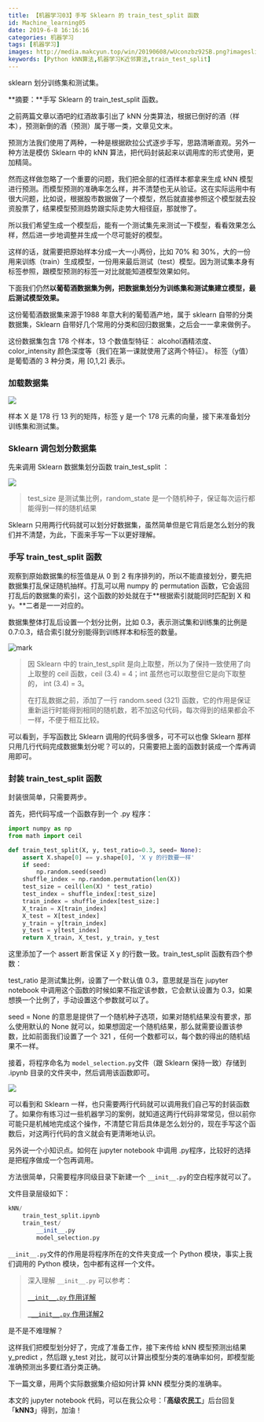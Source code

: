 ```yaml
---
title: 【机器学习03】手写 Sklearn 的 train_test_split 函数
id: Machine_learning05
date: 2019-6-8 16:16:16
categories: 机器学习
tags: [机器学习]
images: http://media.makcyun.top/win/20190608/wUconzbz92SB.png?imageslim
keywords: [Python kNN算法,机器学习K近邻算法,train_test_split] 
---
```


sklearn 划分训练集和测试集。

<!-- more -->  

**摘要：**手写 Sklearn 的 train_test_split 函数。

之前两篇文章以酒吧的红酒故事引出了 kNN 分类算法，根据已倒好的酒（样本），预测新倒的酒（预测）属于哪一类，文章见文末。

预测方法我们使用了两种，一种是根据欧拉公式逐步手写，思路清晰直观。另外一种方法是模仿 Sklearn 中的 kNN 算法，把代码封装起来以调用库的形式使用，更加精简。

然而这样做忽略了一个重要的问题，我们把全部的红酒样本都拿来生成 kNN 模型进行预测。而模型预测的准确率怎么样，并不清楚也无从验证。这在实际运用中有很大问题，比如说，根据股市数据做了一个模型，然后就直接参照这个模型就去投资股票了，结果模型预测趋势跟实际走势大相径庭，那就惨了。

所以我们希望生成一个模型后，能有一个测试集先来测试一下模型，看看效果怎么样，然后进一步地调整并生成一个尽可能好的模型。

这样的话，就需要把原始样本分成一大一小两份，比如 70% 和 30%，大的一份用来训练（train）生成模型，一份用来最后测试（test）模型。因为测试集本身有标签参照，跟模型预测的标签一对比就能知道模型效果如何。

下面我们仍然**以葡萄酒数据集为例，把数据集划分为训练集和测试集建立模型，最后测试模型效果。**

这份葡萄酒数据集来源于1988 年意大利的葡萄酒产地，属于 sklearn 自带的分类数据集，Sklearn 自带好几个常用的分类和回归数据集，之后会一一拿来做例子。

这份数据集包含 178 个样本，13 个数值型特征： alcohol酒精浓度、color_intensity 颜色深度等（我们在第一课就使用了这两个特征）。
标签（y值） 是葡萄酒的 3 种分类，用 [0,1,2] 表示。

### 加载数据集

![](http://media.makcyun.top/FjcHv8g5gDRxvIOtk9UJ-Z3QHL8_)

样本 X 是 178 行 13 列的矩阵，标签 y 是一个 178 元素的向量，接下来准备划分训练集和测试集。

### Sklearn 调包划分数据集

先来调用 Sklearn 数据集划分函数 train_test_split ：

![](http://media.makcyun.top/Fpu2aMwNAj_yxnPz-ALHze80Pjil)

> test_size 是测试集比例，random_state 是一个随机种子，保证每次运行都能得到一样的随机结果

Sklearn 只用两行代码就可以划分好数据集，虽然简单但是它背后是怎么划分的我们并不清楚，为此，下面来手写一下以更好理解。



### 手写 train_test_split 函数

观察到原始数据集的标签值是从 0 到 2 有序排列的，所以不能直接划分，要先把数据集打乱保证随机抽样。打乱可以用 numpy 的 permutation 函数，它会返回打乱后的数据集的索引，这个函数的妙处就在于**根据索引就能同时匹配到 X 和 y。**二者是一一对应的。

数据集整体打乱后设置一个划分比例，比如 0.3，表示测试集和训练集的比例是 0.7:0.3，结合索引就分别能得到训练样本和标签的数量。

![mark](http://media.makcyun.top/win/20190607/KhLMQV3jF7op.png?imageslim)

> 因 Sklearn 中的 train_test_split 是向上取整，所以为了保持一致使用了向上取整的 ceil 函数，ceil (3.4) = 4；int 虽然也可以取整但它是向下取整的， int (3.4) = 3。
>
> 在打乱数据之前，添加了一行 random.seed (321) 函数，它的作用是保证重新运行时能得到相同的随机数，若不加这句代码，每次得到的结果都会不一样，不便于相互比较。

可以看到，手写函数比 Sklearn 调用的代码多很多，可不可以也像 Sklearn 那样只用几行代码完成数据集划分呢？可以的，只需要把上面的函数封装成一个库再调用即可。

### 封装 train_test_split 函数
封装很简单，只需要两步。

首先，把代码写成一个函数存到一个 .py 程序：

```python
import numpy as np
from math import ceil

def train_test_split(X, y, test_ratio=0.3, seed= None):
    assert X.shape[0] == y.shape[0], 'X y 的行数要一样'
    if seed:
        np.random.seed(seed)
    shuffle_index = np.random.permutation(len(X))
    test_size = ceil(len(X) * test_ratio)
    test_index = shuffle_index[:test_size]
    train_index = shuffle_index[test_size:]
    X_train = X[train_index]
    X_test = X[test_index]
    y_train = y[train_index]
    y_test = y[test_index]
    return X_train, X_test, y_train, y_test
```

这里添加了一个 assert 断言保证 X y 的行数一致。train_test_split 函数有四个参数：

test_ratio 是测试集比例，设置了一个默认值 0.3，意思就是当在 jupyter notebook 中调用这个函数的时候如果不指定该参数，它会默认设置为 0.3，如果想换一个比例了，手动设置这个参数就可以了。

seed = None 的意思是提供了一个随机种子选项，如果对随机结果没有要求，那么使用默认的 None 就可以，如果想固定一个随机结果，那么就需要设置该参数，比如前面我们设置了一个 321 ，任何一个数都可以，每个数的得出的随机结果不一样。

接着，将程序命名为 `model_selection.py`文件（跟 Sklearn 保持一致）存储到 .ipynb 目录的文件夹中，然后调用该函数即可。

![](http://media.makcyun.top/FlGbbmD-eUa8Adu9Lcdbps_oqXGp)

可以看到和 Sklearn 一样，也只需要两行代码就可以调用我们自己写的封装函数了。如果你有练习过一些机器学习的案例，就知道这两行代码非常常见，但以前你可能只是机械地完成这个操作，不清楚它背后具体是怎么划分的，现在手写这个函数后，对这两行代码的含义就会有更清晰地认识。



另外说一个小知识点。如何在 jupyter notebook 中调用 .py程序，比较好的选择是把程序做成一个包再调用。

方法很简单，只需要程序同级目录下新建一个 `__init__.py`的空白程序就可以了。

文件目录层级如下：

```python
kNN/
	train_test_split.ipynb
	train_test/
    	__init__.py
        model_selection.py
```

`__init__.py`文件的作用是将程序所在的文件夹变成一个 Python 模块，事实上我们调用的 Python 模块，包中都有这样一个文件。

> 深入理解  `__init__.py` 可以参考：
>
> [`__init__.py` 作用详解](https://python3-cookbook.readthedocs.io/zh_CN/latest/c10/p01_make_hierarchical_package_of_modules.html)
>
> [` __init__.py` 作用详解2](https://www.cnblogs.com/Lands-ljk/p/5880483.html)

是不是不难理解？

这样我们把模型划分好了，完成了准备工作，接下来传给 kNN 模型预测出结果 y_predict ，然后跟 y_test 对比，就可以计算出模型分类的准确率如何，即模型能准确预测出多要红酒分类正确。

下一篇文章，用两个实际数据集介绍如何计算 kNN 模型分类的准确率。

本文的 jupyter notebook 代码，可以在我公众号：「**高级农民工**」后台回复「**kNN3**」得到，加油！

